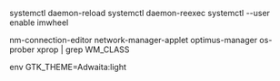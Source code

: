 systemctl daemon-reload
systemctl daemon-reexec
systemctl --user enable imwheel

nm-connection-editor
network-manager-applet
optimus-manager
os-prober
xprop | grep WM_CLASS

env GTK_THEME=Adwaita:light 
